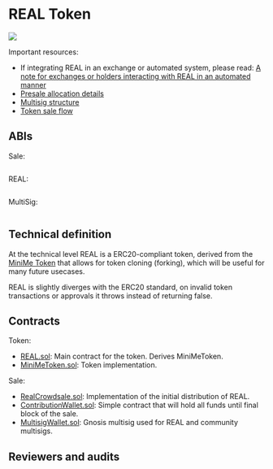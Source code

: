 # REAL Token

<img src="resources/real.jpg"/>

Important resources:
- If integrating REAL in an exchange or automated system, please read: [A note for exchanges or holders interacting with REAL in an automated manner](https://real.markets)
- [Presale allocation details](/PRESALE.md)
- [Multisig structure](/MULTISIG.md)
- [Token sale flow](/SALE_FLOW.md)

## ABIs

Sale:

```

```


REAL:

```

```

MultiSig:

```

```

## Technical definition

At the technical level REAL is a ERC20-compliant token, derived from the [MiniMe Token](https://github.com/Giveth/minime) that allows for token cloning (forking), which will be useful for many future usecases.

REAL is slightly diverges with the ERC20 standard, on invalid token transactions or approvals it throws instead of returning false.

## Contracts

Token:

- [REAL.sol](/contracts/ANT.sol): Main contract for the token. Derives MiniMeToken.
- [MiniMeToken.sol](/contracts/MiniMeToken.sol): Token implementation.

Sale:

- [RealCrowdsale.sol](/contracts/RealCrowdsale.sol): Implementation of the initial distribution of REAL.
- [ContributionWallet.sol](/contracts/ContributionWallet.sol): Simple contract that will hold all funds until final block of the sale.
- [MultisigWallet.sol](/contracts/MultisigWallet.sol): Gnosis multisig used for REAL and community multisigs.

## Reviewers and audits
